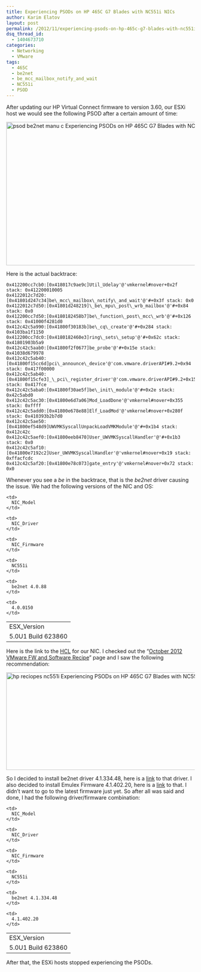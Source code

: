 ```yaml
---
title: Experiencing PSODs on HP 465C G7 Blades with NC551i NICs
author: Karim Elatov
layout: post
permalink: /2012/11/experiencing-psods-on-hp-465c-g7-blades-with-nc551i-nics/
dsq_thread_id:
  - 1404673710
categories:
  - Networking
  - VMware
tags:
  - 465C
  - be2net
  - be_mcc_mailbox_notify_and_wait
  - NC551i
  - PSOD
---
```

After updating our HP Virtual Connect firmware to version 3.60, our ESXi host we would see the following PSOD after a certain amount of time:

<a href="http://virtuallyhyper.com/wp-content/uploads/2012/11/psod_be2net_manu_c.png" onclick="javascript:_gaq.push(['_trackEvent','outbound-article','http://virtuallyhyper.com/wp-content/uploads/2012/11/psod_be2net_manu_c.png']);"><img class="alignnone size-full wp-image-4721" title="psod_be2net_manu_c" src="http://virtuallyhyper.com/wp-content/uploads/2012/11/psod_be2net_manu_c.png" alt="psod be2net manu c Experiencing PSODs on HP 465C G7 Blades with NC551i NICs " width="793" height="382" /></a>

Here is the actual backtrace:

	  
	0x412200cc7cb0:[0x418017c9ae9c]Util_Udelay'@'vmkernel#nover+0x2f stack: 0x412200010005  
	0x4122012c7d20:[0x41801d247c34]be\_mcc\_mailbox\_notify\_and_wait'@'#+0x3f stack: 0x0  
	0x4122012c7d50:[0x41801d248219]\_be\_mpu\_post\_wrb_mailbox'@'#+0x84 stack: 0x0  
	0x412200cc7d50:[0x4180182458b7]be\_function\_post\_mcc\_wrb'@'#+0x126 stack: 0x41000f4281d0  
	0x412c42c5a990:[0x41800f30183b]be\_cq\_create'@'#+0x284 stack: 0x4103ba1f1150  
	0x412200cc7dc0:[0x4180182460e3]ring\_sets\_setup'@'#+0x62c stack: 0x41801903b5a9  
	0x412c42c5aab0:[0x41800f2f0677]be_probe'@'#+0x15e stack: 0x41038d679978  
	0x412c42c5ab40:[0x41800f15cc6d]pci\_announce\_device'@'com.vmware.driverAPI#9.2+0x94 stack: 0x417f00000  
	0x412c42c5ab40:[0x41800f15cfe3]_\_pci\_register_driver'@'com.vmware.driverAPI#9.2+0x152 stack: 0x417fce  
	0x412c42c5aba0:[0x41800f30ae5f]be\_init\_module'@'#+0x2e stack: 0x42c5abd0  
	0x412c42c5ac30:[0x41800e6d7a06]Mod_LoadDone'@'vmkernel#nover+0x355 stack: 0xffff  
	0x412c42c5add0:[0x41800e678e88]Elf_LoadMod'@'vmkernel#nover+0x280f stack: 0x410393b2b7d0  
	0x412c42c5ae50:[0x41800ef548d9]UWVMKSyscallUnpackLoadVMKModule'@'#+0x1b4 stack: 0x412c42c  
	0x412c42c5aef0:[0x41800eeb8470]User_UWVMKSyscallHandler'@'#+0x1b3 stack: 0x0  
	0x412c42c5af10:[0x41800e7192c2]User_UWVMKSyscallHandler'@'vmkernel#nover+0x19 stack: 0xffacfcdc  
	0x412c42c5af20:[0x41800e78c073]gate_entry'@'vmkernel#nover+0x72 stack: 0x0  
	

Whenever you see a *be* in the backtrace, that is the *be2net* driver causing the issue. We had the following versions of the NIC and OS:

<table border="0">
  <tr>
    <td>
      ESX_Version
    </td>
    
    <td>
      NIC_Model
    </td>
    
    <td>
      NIC_Driver
    </td>
    
    <td>
      NIC_Firmware
    </td>
  </tr>
  
  <tr>
    <td>
      5.0U1 Build 623860
    </td>
    
    <td>
      NC551i
    </td>
    
    <td>
      be2net 4.0.88
    </td>
    
    <td>
      4.0.0150
    </td>
  </tr>
</table>

Here is the link to the <a href="http://www.vmware.com/resources/compatibility/detail.php?deviceCategory=io&productid=19068&deviceCategory=io&VID=19a2&DID=0700&SVID=103c&SSID=3314&page=1&display_interval=10&sortColumn=Partner&sortOrder=Asc" onclick="javascript:_gaq.push(['_trackEvent','outbound-article','http://www.vmware.com/resources/compatibility/detail.php?deviceCategory=io&productid=19068&deviceCategory=io&VID=19a2&DID=0700&SVID=103c&SSID=3314&page=1&display_interval=10&sortColumn=Partner&sortOrder=Asc']);">HCL</a> for our NIC. I checked out the &#8220;<a href="http://vibsdepot.hp.com/hpq/recipes/October2012VMwareRecipe3.0.pdf" onclick="javascript:_gaq.push(['_trackEvent','download','http://vibsdepot.hp.com/hpq/recipes/October2012VMwareRecipe3.0.pdf']);">October 2012 VMware FW and Software Recipe</a>&#8221; page and I saw the following recommendation:

<a href="http://virtuallyhyper.com/wp-content/uploads/2012/11/hp_reciopes_nc551i.png" onclick="javascript:_gaq.push(['_trackEvent','outbound-article','http://virtuallyhyper.com/wp-content/uploads/2012/11/hp_reciopes_nc551i.png']);"><img src="http://virtuallyhyper.com/wp-content/uploads/2012/11/hp_reciopes_nc551i.png" alt="hp reciopes nc551i Experiencing PSODs on HP 465C G7 Blades with NC551i NICs " title="hp_reciopes_nc551i" width="657" height="260" class="alignnone size-full wp-image-4723" /></a>

So I decided to install be2net driver 4.1.334.48, here is a <a href="https://my.vmware.com/web/vmware/details?downloadGroup=DT-ESX50-EMULEX-be2net-4133448&productId=285" onclick="javascript:_gaq.push(['_trackEvent','outbound-article','http://my.vmware.com/web/vmware/details?downloadGroup=DT-ESX50-EMULEX-be2net-4133448&productId=285']);">link</a> to that driver. I also decided to install Emulex Firmware 4.1.402.20, here is a <a href="http://h20000.www2.hp.com/bizsupport/TechSupport/SoftwareDescription.jsp?lang=en&#038;cc=us&#038;prodTypeId=3709945&#038;prodSeriesId=4268682&#038;prodNameId=4268597&#038;swEnvOID=54&#038;swLang=8&#038;mode=2&#038;taskId=135&#038;swItem=co-106538-1" onclick="javascript:_gaq.push(['_trackEvent','outbound-article','http://h20000.www2.hp.com/bizsupport/TechSupport/SoftwareDescription.jsp?lang=en&cc=us&prodTypeId=3709945&prodSeriesId=4268682&prodNameId=4268597&swEnvOID=54&swLang=8&mode=2&taskId=135&swItem=co-106538-1']);">link</a> to that. I didn&#8217;t want to go to the latest firmware just yet. So after all was said and done, I had the following driver/firmware combination:

<table border="0">
  <tr>
    <td>
      ESX_Version
    </td>
    
    <td>
      NIC_Model
    </td>
    
    <td>
      NIC_Driver
    </td>
    
    <td>
      NIC_Firmware
    </td>
  </tr>
  
  <tr>
    <td>
      5.0U1 Build 623860
    </td>
    
    <td>
      NC551i
    </td>
    
    <td>
      be2net 4.1.334.48
    </td>
    
    <td>
      4.1.402.20
    </td>
  </tr>
</table>

After that, the ESXi hosts stopped experiencing the PSODs.

